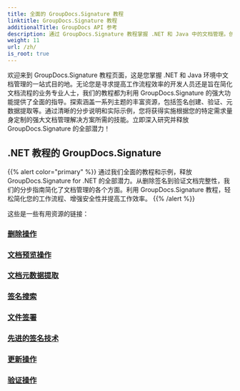 ```yaml
---
title: 全面的 GroupDocs.Signature 教程
linktitle: GroupDocs.Signature 教程
additionalTitle: GroupDocs API 参考
description: 通过 GroupDocs.Signature 教程掌握 .NET 和 Java 中的文档管理。创建、验证、提取元数据等等。深入了解无缝工作流程！
weight: 11
url: /zh/
is_root: true
---
```


欢迎来到 GroupDocs.Signature 教程页面，这是您掌握 .NET 和 Java 环境中文档管理的一站式目的地。无论您是寻求提高工作流程效率的开发人员还是旨在简化文档流程的业务专业人士，我们的教程都为利用 GroupDocs.Signature 的强大功能提供了全面的指导。探索涵盖一系列主题的丰富资源，包括签名创建、验证、元数据提取等。通过清晰的分步说明和实际示例，您将获得实施根据您的特定需求量身定制的强大文档管理解决方案所需的技能。立即深入研究并释放 GroupDocs.Signature 的全部潜力！
## .NET 教程的 GroupDocs.Signature
{{% alert color="primary" %}}
通过我们全面的教程和示例，释放 GroupDocs.Signature for .NET 的全部潜力。从删除签名到验证文档完整性，我们的分步指南简化了文档管理的各个方面。利用 GroupDocs.Signature 教程，轻松简化您的工作流程、增强安全性并提高工作效率。
{{% /alert %}}

这些是一些有用资源的链接：
 
### [删除操作](./net/delete-operations/)
### [文档预览操作](./net/document-preview-operations/)
### [文档元数据提取](./net/document-metadata-extraction/)
### [签名搜索](./net/signature-searching/)
### [文件签署](./net/document-signing/)
### [先进的签名技术](./net/advanced-signature-techniques/)
### [更新操作](./net/update-operations/)
### [验证操作](./net/verify-operations/)



